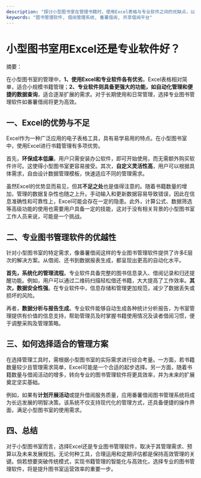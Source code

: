 ```yaml
---
description: "探讨小型图书室在管理书籍时，使用Excel表格与专业软件之间的优缺点，以及选择的建议。"
keywords: "图书管理软件, 借阅管理系统, 番薯借阅, 共享借阅平台"
---
```

# 小型图书室用Excel还是专业软件好？

摘要：

在小型图书室的管理中，**1、使用Excel和专业软件各有优劣**。Excel表格相对简单，适合小规模书籍管理；**2、专业软件则具备更强大的功能，如自动化管理和便捷的数据查询**，适合逐渐扩展的需求。对于长期使用和日常管理，选择专业图书管理软件如番薯借阅将更为高效。

## 一、Excel的优势与不足

Excel作为一种广泛应用的电子表格工具，具有易学易用的特点。在小型图书室中，使用Excel进行书籍管理有多项优势。

首先，**环保成本低廉**。用户只需安装办公软件，即可开始使用，而无需额外购买软件许可。这使得小型图书室更容易接受。其次，**自定义灵活性高**，用户可以根据具体需求，自由设计数据管理模板，快速适应不同的管理需求。

虽然Excel的优势显而易见，但其**不足之处**也是值得注意的。随着书籍数量的增加，管理的数据复杂性也随之上升。手动输入和更新数据容易导致错误，因此在信息准确性和可靠性上，Excel可能会存在一定的隐患。此外，计算公式、数据筛选等高级功能的使用也需要用户具备一定的技能，这对于没有相关背景的小型图书室工作人员来说，可能是一个挑战。

## 二、专业图书管理软件的优越性

针对小型图书室的特定需求，像番薯借阅这样的专业图书管理软件提供了许多E层次的解决方案。从借阅、还书到数据报表生成，都呈现出更高的自动化水平。

**首先，系统化的管理流程**。专业软件具备完整的图书信息录入、借阅记录和归还提醒功能。例如，用户可以通过二维码扫描轻松借还书籍，大大提高了工作效率。**其次，数据安全性强**。在专业软件中，信息存储和管理更加规范，减少了数据丢失或损坏的风险。

再者，**数据分析与报告生成**。专业软件能够自动生成各种统计分析报告，为书室管理提供有价值的信息支持，帮助管理员及时掌握书籍使用情况及读者借阅习惯，便于调整采购及管理策略。

## 三、如何选择适合的管理方案

在选择管理工具时，需根据小型图书室的实际需求进行综合考量。一方面，若书籍数量较少且管理需求简单，Excel可能是一个合适的起步选择。另一方面，随着书籍数量与借阅活动的增多，转向专业的图书管理软件将更具效率，并为未来的扩展奠定坚实基础。

例如，如果有**计划开展活动**或提升借阅服务质量，应用番薯借阅图书管理系统将成为长远发展的明智决策。该系统不仅支持现代化的管理方式，还具备便捷的操作界面，满足小型图书室的使用需求。

## 四、总结

对于小型图书室而言，选择Excel还是专业图书管理软件，取决于其管理需求、预算以及未来发展规划。无论何种工具，合理运用和定期评估都是保持高效管理的关键。倘若想要突破传统模式，实现书籍管理的智能化与高效化，选择专业的图书管理软件，将是提升图书室运营效率的重要一步。
